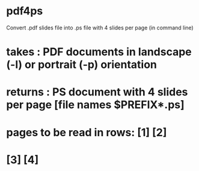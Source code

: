 # pdf4ps
Convert .pdf slides file into .ps file with 4 slides per page (in command line)


# takes   : PDF documents in landscape (-l) or portrait (-p) orientation
# returns : PS document with 4 slides per page [file names $PREFIX*.ps]

# pages to be read in rows: [1] [2]
#                           [3] [4] 
